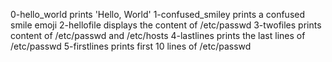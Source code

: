 0-hello_world prints 'Hello, World'
1-confused_smiley prints a confused smile emoji
2-hellofile displays the content of /etc/passwd
3-twofiles prints content of /etc/passwd and /etc/hosts
4-lastlines prints the last lines of /etc/passwd
5-firstlines prints first 10 lines of /etc/passwd
